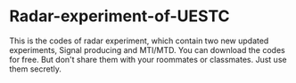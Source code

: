 # Radar-experiment-of-UESTC
This is the codes of radar experiment, which contain two new updated experiments, Signal producing and MTI/MTD.
You can download the codes for free. But don't share them with your roommates or classmates.
Just use them secretly.
